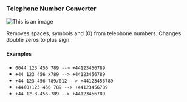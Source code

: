 ### Telephone Number Converter

![This is an image](https://api.travis-ci.org/loociano/telephone-no-converter.svg?branch=master)

Removes spaces, symbols and (0) from telephone numbers. Changes double zeros to plus sign.

#### Examples

* ``0044 123 456 789 --> +44123456789``
* ``+44 123 456 x789 --> +44123456789``
* ``+44 123 456 789/012 --> +44123456789``
* ``+44(0)123 456 789 --> +44123456789``
* ``+44 12-3-456-789 --> +44123456789``